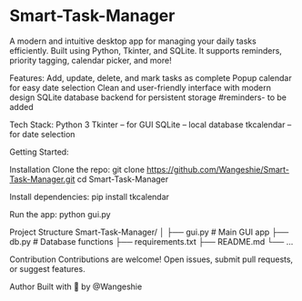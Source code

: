 # Smart-Task-Manager
A modern and intuitive desktop app for managing your daily tasks efficiently. Built using Python, Tkinter, and SQLite. It supports reminders, priority tagging, calendar picker, and more!

Features:
Add, update, delete, and mark tasks as complete
Popup calendar for easy date selection
Clean and user-friendly interface with modern design
SQLite database backend for persistent storage
#reminders- to be added

Tech Stack:
Python 3
Tkinter – for GUI
SQLite – local database
tkcalendar – for date selection

Getting Started:

Installation
Clone the repo:
git clone https://github.com/Wangeshie/Smart-Task-Manager.git
cd Smart-Task-Manager

Install dependencies:
pip install tkcalendar

Run the app:
python gui.py


Project Structure
Smart-Task-Manager/
│
├── gui.py          # Main GUI app
├── db.py           # Database functions
├── requirements.txt
├── README.md
└── ...


Contribution
Contributions are welcome! Open issues, submit pull requests, or suggest features.

Author
Built with 💙 by @Wangeshie
